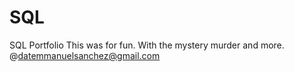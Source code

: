# SQL
SQL Portfolio
This was for fun. With the mystery murder and more. 
@datemmanuelsanchez@gmail.com
